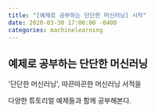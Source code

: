 ```yaml
---
title: "[예제로 공부하는 단단한 머신러닝] 시작"
date: 2020-03-30 17:00:00 -0400
categories: machinelearning
---
```


## 예제로 공부하는 단단한 머신러닝


'단단한 머신러닝', 따끈따끈한 머신러닝 서적을

다양한 튜토리얼 예제들과 함께 공부해본다.